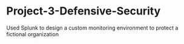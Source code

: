 # Project-3-Defensive-Security
Used Splunk to design a custom monitoring environment to protect a fictional organization
